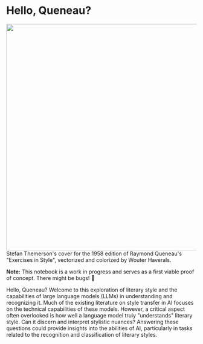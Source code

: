 # Hello, Queneau?


<img src="../img/ex_in_style-COLOR2.png" width="600">
Stefan Themerson's cover for the 1958 edition of Raymond Queneau's "Exercises in Style", vectorized and colorized by Wouter Haverals.

**Note:** This notebook is a work in progress and serves as a first viable proof of concept. There might be bugs! 🐞

Hello, Queneau? Welcome to this exploration of literary style and the capabilities of large language models (LLMs) in understanding and recognizing it. Much of the existing literature on style transfer in AI focuses on the technical capabilities of these models. However, a critical aspect often overlooked is how well a language model truly "understands" literary style. Can it discern and interpret stylistic nuances? Answering these questions could provide insights into the abilities of AI, particularly in tasks related to the recognition and classification of literary styles.
